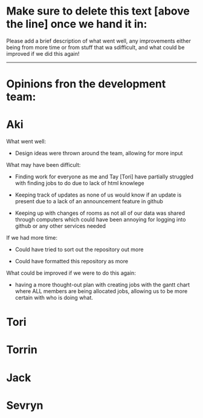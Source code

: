 # Make sure to delete this text [above the line] once we hand it in:
Please add a brief description of what went well, any improvements either being from more time or from stuff that wa sdifficult, and what could be improved if we did this again!

-------------------------------------------------------------------------------------------------------------
# Opinions fron the development team:
# Aki
What went well:

- Design ideas were thrown around the team, allowing for more input

What may have been difficult:

- Finding work for everyone as me and Tay [Tori] have partially struggled with finding jobs to do due to lack of html knowlege
  
- Keeping track of updates as none of us would know if an update is present due to a lack of an announcement feature in github
  
- Keeping up with changes of rooms as not all of our data was shared through computers which could have been annoying for logging into github or any other services needed

If we had more time:

- Could have tried to sort out the repository out more

-  Could have formatted this repository as more 

What could be improved if we were to do this again:

- having a more thought-out plan with creating jobs with the gantt chart where ALL members are being allocated jobs, allowing us to be more certain with who is doing what.

# Tori

# Torrin

# Jack

# Sevryn
